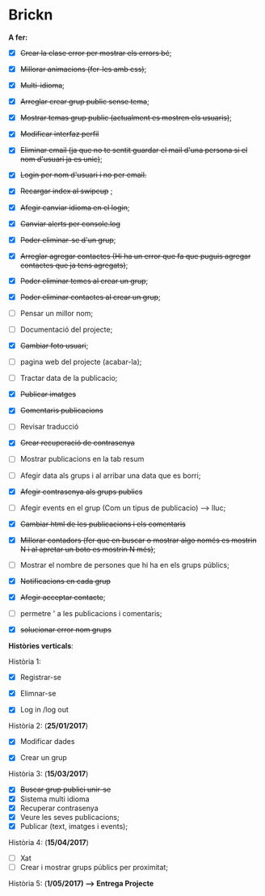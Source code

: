 # Brickn

**A fer:**
- [X] ~~Crear la clase error per mostrar els errors bé~~;
- [X] ~~Millorar animacions (fer-les amb css)~~;
- [X] ~~Multi-idioma~~;
- [X] ~~Arreglar crear grup public sense tema~~;
- [X] ~~Mostrar temas grup public (actualment es mostren els usuaris)~~;
- [X] ~~Modificar interfaz perfil~~
- [X] ~~Eliminar email  (ja que no te sentit guardar el mail d'una persona si el nom d'usuari ja es unic)~~;
- [X] ~~Login per nom d'usuari i no per email.~~
- [X] ~~Recargar index al swipeup~~ ;
- [X] ~~Afegir canviar idioma en el login~~;
- [X] ~~Canviar alerts per console.log~~
- [X] ~~Poder eliminar-se d'un grup~~;
- [X] ~~Arreglar agregar contactes (Hi ha un error que fa que puguis agregar contactes que ja tens agregats)~~; 
- [X] ~~Poder eliminar temes al crear un grup~~;
- [X] ~~Poder eliminar contactes al crear un grup~~;
- [ ] Pensar un millor nom;
- [ ] Documentació del projecte;
- [X] ~~Cambiar foto usuari~~;
- [ ] pagina web del projecte (acabar-la); 
- [ ] Tractar data de la publicacio;
- [X] ~~Publicar imatges~~
- [X] ~~Comentaris publicacions~~
- [ ] Revisar traducció
- [X] ~~Crear recuperació de contrasenya~~
- [ ] Mostrar publicacions en la tab resum
- [ ] Afegir data als grups i al arribar una data que es borri;
- [X] ~~Afegir contrasenya als grups publics~~
- [ ] Afegir events en el grup (Com un tipus de publicacio) --> lluc;
- [X] ~~Cambiar html de les publicacions i els comentaris~~
- [X] ~~Millorar contadors (fer que en buscar o mostrar algo només es mostrin N i al apretar un boto es mostrin N més)~~;
- [ ] Mostrar el nombre de persones que hi ha en els grups públics;
- [X] ~~Notificacions en cada grup~~
- [X] ~~Afegir acceptar contacte~~;
- [ ] permetre ' a les publicacions i comentaris;
- [X] ~~solucionar error nom grups~~ 


**Històries verticals**:

Història 1:
- [x] Registrar-se
- [x] Elimnar-se
- [x] Log in /log out


Història 2: (**25/01/2017**)
- [x] Modificar dades
- [x] Crear un grup


Història 3: (**15/03/2017**)
- [x] ~~Buscar grup publici unir-se~~
- [x] Sistema multi idioma
- [x] Recuperar contrasenya
- [x] Veure les seves publicacions;
- [x] Publicar (text, imatges i events);

Història 4: (**15/04/2017**)
- [ ] Xat
- [ ] Crear i mostrar grups públics per proximitat;

Història 5: (**1/05/2017) --> Entrega Projecte**
